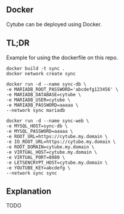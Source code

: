 Docker
------

Cytube can be deployed using Docker.

TL;DR
-----

Example for using the dockerfile on this repo.

```
docker build -t sync .
docker network create sync

docker run -d --name sync-db \
-e MARIADB_ROOT_PASSWORD='abcdefg123456' \
-e MARIADB_DATABASE=cytube \
-e MARIADB_USER=cytube \
-e MARIADB_PASSWORD=aaaaa \
--network sync mariadb

docker run -d --name sync-web \
-e MYSQL_HOST=sync-db \
-e MYSQL_PASSWORD=aaaaa \
-e ROOT_URL=https://cytube.my.domain \
-e IO_ROOT_URL=https://cytube.my.domain \
-e ROOT_DOMAIN=cytube.my.domain \
-e VIRTUAL_HOST=cytube.my.domain \
-e VIRTUAL_PORT=8080 \
-e LETSENCRYPT_HOST=cytube.my.domain \
-e YOUTUBE_KEY=abcdefg \
--network sync sync
```

Explanation
-----------

TODO
